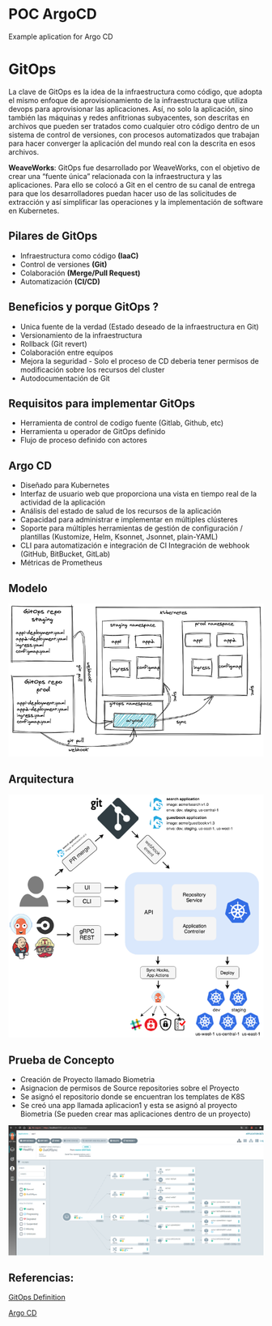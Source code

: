 # POC ArgoCD
Example aplication for Argo CD

# GitOps 

La clave de GitOps es la idea de la infraestructura como código, que adopta el mismo enfoque de aprovisionamiento de la infraestructura que utiliza devops para aprovisionar las aplicaciones. 
Así, no solo la aplicación, sino también las máquinas y redes anfitrionas subyacentes, son descritas en archivos que pueden ser tratados como cualquier otro código dentro de un sistema de control de versiones, con procesos automatizados que trabajan para hacer converger la aplicación del mundo real con la descrita en esos archivos.


**WeaveWorks**: GitOps fue desarrollado por WeaveWorks, con el objetivo de crear una “fuente única” relacionada con la infraestructura y las aplicaciones.
Para ello se colocó a Git en el centro de su canal de entrega para que los desarrolladores puedan hacer uso de las solicitudes de extracción y así simplificar las operaciones y la implementación de software en Kubernetes.

## Pilares de GitOps

 - Infraestructura como código **(IaaC)**
 - Control de versiones **(Git)**
 - Colaboración **(Merge/Pull Request)**
 - Automatización **(CI/CD)**

## Beneficios y porque GitOps ?

* Unica fuente de la verdad (Estado deseado de la infraestructura en Git)
* Versionamiento de la infraestructura
* Rollback (Git revert)
* Colaboración entre equipos
* Mejora la seguridad - Solo el proceso de CD deberia tener permisos de modificación sobre los recursos del cluster
* Autodocumentación de Git

## Requisitos para implementar GitOps

* Herramienta de control de codigo fuente (Gitlab, Github, etc)
* Herramienta u operador de GitOps definido
* Flujo de proceso definido con actores


## Argo CD


* Diseñado para Kubernetes
* Interfaz de usuario web que proporciona una vista en tiempo real de la actividad de la aplicación
* Análisis del estado de salud de los recursos de la aplicación
* Capacidad para administrar e implementar en múltiples clústeres
* Soporte para múltiples herramientas de gestión de configuración / plantillas (Kustomize, Helm, Ksonnet, Jsonnet, plain-YAML)
* CLI para automatización e integración de CI
Integración de webhook (GitHub, BitBucket, GitLab)
* Métricas de Prometheus

## Modelo

![Argo CD Design](./images/design-argocd.png)

## Arquitectura

![Arquitectura](./images/arquitecture-argo.png)

## Prueba de Concepto

- Creación de Proyecto llamado Biometria
- Asignacion de permisos de Source repositories sobre el Proyecto
- Se asignó el repositorio donde se encuentran los templates de K8S
- Se creó una app llamada aplicacion1 y esta se asignó al proyecto Biometria (Se pueden crear mas aplicaciones dentro de un proyecto)

![Dashboard](./images/argocd-dashboard.png)


## Referencias:
[GitOps Definition](https://www.weave.works/blog/what-is-gitops-really)

[Argo CD](https://argo-cd.readthedocs.io/en/stable/)